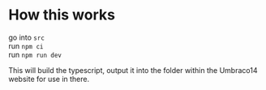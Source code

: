 # How this works

go into `src`  
run `npm ci`  
run `npm run dev`  

This will build the typescript, output it into the folder within the Umbraco14 website for use in there.